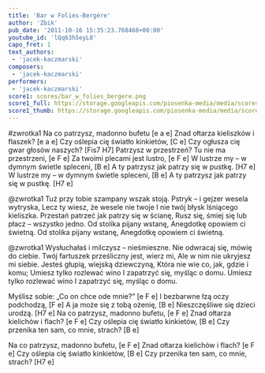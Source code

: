 ```yaml
---
title: 'Bar w Folies-Bergère'
author: 'Zbik'
pub_date: '2011-10-16 15:35:23.768468+00:00'
youtube_id: 'lQq63h5eyL8'
capo_fret: 1
text_authors:
 - 'jacek-kaczmarski'
composers:
 - 'jacek-kaczmarski'
performers:
 - 'jacek-kaczmarski'
score1: scores/bar_w_folies_bergere.png
score1_full: https://storage.googleapis.com/piosenka-media/media/scores/bar_w_folies_bergere.png
score1_thumb: https://storage.googleapis.com/piosenka-media/media/scores/bar_w_folies_bergere.png.180x0_q85_upscale.jpg
---
```


#zwrotka1
Na co patrzysz, madonno bufetu [e a e] 
Znad ołtarza kieliszków i flaszek? [e a e]
Czy oślepia cię światło kinkietów, [C e]
Czy ogłusza cię gwar głosów naszych? [Fis7 H7]
Patrzysz w przestrzeń? Tu nie ma przestrzeni, [e F e]
Za twoimi plecami jest lustro, [e F e]
W lustrze my – w dymnym świetle spleceni, [B e]
A ty patrzysz jak patrzy się w pustkę. [H7 e]
W lustrze my – w dymnym świetle spleceni, [B e]
A ty patrzysz jak patrzy się w pustkę. [H7 e]

@zwrotka1
Tuż przy tobie szampany wszak stoją.
Pstryk – i gejzer wesela wytryska,
Lecz ty wiesz, że wesele nie twoje
I nie twój błysk lśniącego kieliszka.
Przestań patrzeć jak patrzy się w ścianę,
Rusz się, śmiej się lub płacz – wszystko jedno.
Od stolika pijany wstanę,
Anegdotkę opowiem ci świetną.
Od stolika pijany wstanę,
Anegdotkę opowiem ci świetną.

@zwrotka1
Wysłuchałaś i milczysz – nieśmieszne.
Nie odwracaj się, mówię do ciebie.
Twój fartuszek prześliczny jest, wierz mi,
Ale w nim nie ukryjesz mi siebie.
Jesteś głupią, wiejską dziewczyną,
Która nie wie co, jak, gdzie i komu;
Umiesz tylko rozlewać wino
I zapatrzyć się, myśląc o domu.
Umiesz tylko rozlewać wino
I zapatrzyć się, myśląc o domu.

Myślisz sobie: „Co on chce ode mnie?” [e F e]
I bezbarwne łzą oczy podchodzą, [F e]
A ja może się z tobą ożenię, [B e]
Nieszczęśliwe się dzieci urodzą. [H7 e]
Na co patrzysz, madonno bufetu, [e F e]
Znad ołtarza kielichów i flach? [e F e]
Czy oślepia cię światło kinkietów, [B e]
Czy przenika ten sam, co mnie, strach? [B e]

Na co patrzysz, madonno bufetu, [e F e]
Znad ołtarza kielichów i flach? [e F e]
Czy oślepia cię światło kinkietów, [B e]
Czy przenika ten sam, co mnie, strach? [H7 e]